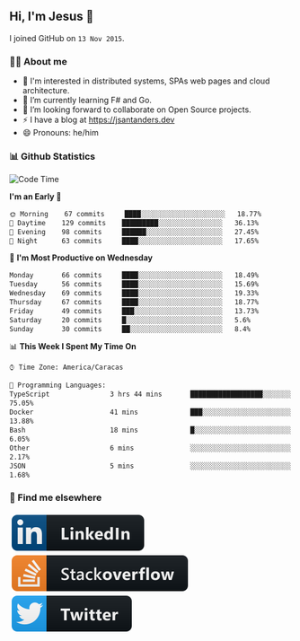 ## Hi, I'm Jesus 👋

I joined GitHub on `13 Nov 2015`.

<!-- Talking about you -->

### 👨‍💻 About me

- 👦 I'm interested in distributed systems, SPAs web pages and cloud architecture.
- 🌱 I’m currently learning F# and Go.
- 👯 I’m looking forward to collaborate on Open Source projects.
- ⚡️ I have a blog at <https://jsantanders.dev>
- 😄 Pronouns: he/him

### 📊 Github Statistics

<!--START_SECTION:waka-->
![Code Time](http://img.shields.io/badge/Code%20Time-0%20secs-blue)

**I'm an Early 🐤** 

```text
🌞 Morning    67 commits     ████░░░░░░░░░░░░░░░░░░░░░   18.77% 
🌆 Daytime    129 commits    █████████░░░░░░░░░░░░░░░░   36.13% 
🌃 Evening    98 commits     ██████░░░░░░░░░░░░░░░░░░░   27.45% 
🌙 Night      63 commits     ████░░░░░░░░░░░░░░░░░░░░░   17.65%

```
📅 **I'm Most Productive on Wednesday** 

```text
Monday       66 commits     ████░░░░░░░░░░░░░░░░░░░░░   18.49% 
Tuesday      56 commits     ████░░░░░░░░░░░░░░░░░░░░░   15.69% 
Wednesday    69 commits     ████░░░░░░░░░░░░░░░░░░░░░   19.33% 
Thursday     67 commits     ████░░░░░░░░░░░░░░░░░░░░░   18.77% 
Friday       49 commits     ███░░░░░░░░░░░░░░░░░░░░░░   13.73% 
Saturday     20 commits     █░░░░░░░░░░░░░░░░░░░░░░░░   5.6% 
Sunday       30 commits     ██░░░░░░░░░░░░░░░░░░░░░░░   8.4%

```


📊 **This Week I Spent My Time On** 

```text
⌚︎ Time Zone: America/Caracas

💬 Programming Languages: 
TypeScript               3 hrs 44 mins       ██████████████████░░░░░░░   75.05% 
Docker                   41 mins             ███░░░░░░░░░░░░░░░░░░░░░░   13.88% 
Bash                     18 mins             █░░░░░░░░░░░░░░░░░░░░░░░░   6.05% 
Other                    6 mins              ░░░░░░░░░░░░░░░░░░░░░░░░░   2.17% 
JSON                     5 mins              ░░░░░░░░░░░░░░░░░░░░░░░░░   1.68%

```


<!--END_SECTION:waka-->

### 📢 Find me elsewhere

<p>
  <a target="_blank" href="https://linkedin.com/in/jsantanders">
    <img src="https://github.com/jsantanders/jsantanders/blob/master/img/linkedin.svg" alt="LinkedIn" style="vertical-align:top; margin:4px">
  </a>
  
  <a target="_blank" href="https://stackoverflow.com/users/7318331/jesus-santander">
    <img src="https://github.com/jsantanders/jsantanders/blob/master/img/stackoverflow.svg" alt="StackOverflow" style="vertical-align:top; margin:4px">
  </a>
  
  <a target="_blank" href="http://twitter.com/jsantanders">
    <img src="https://github.com/jsantanders/jsantanders/blob/master/img/twitter.svg" alt="Twitter" style="vertical-align:top; margin:4px">
  </a>
</p>
